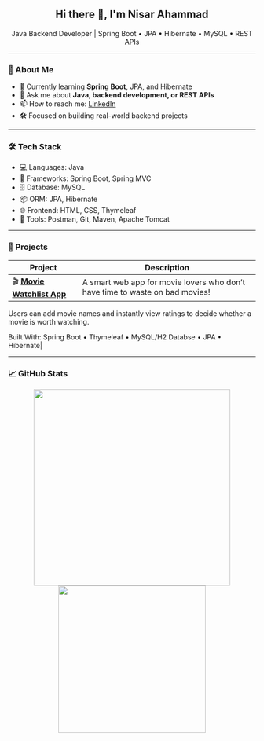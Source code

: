 <h2 align="center">Hi there 👋, I'm Nisar Ahammad</h2>

<p align="center">
Java Backend Developer | Spring Boot • JPA • Hibernate • MySQL • REST APIs  
</p>

---

### 🚀 About Me

- 🌱 Currently learning **Spring Boot**, JPA, and Hibernate  
- 💬 Ask me about **Java, backend development, or REST APIs**  
- 📫 How to reach me: [LinkedIn](https://linkedin.com/in/your-link) <!-- Replace with your actual link -->
- 🛠️ Focused on building real-world backend projects

---

### 🛠️ Tech Stack

- 💻 Languages: Java  
- 🚀 Frameworks: Spring Boot, Spring MVC  
- 🗄️ Database: MySQL  
- 📦 ORM: JPA, Hibernate  
- 🌐 Frontend: HTML, CSS, Thymeleaf  
- 🧪 Tools: Postman, Git, Maven, Apache Tomcat  

---

### 📌 Projects

| Project | Description |
|--------|-------------|
| 🎬 **[Movie Watchlist App](https://github.com/Nisar_Ahammad/watchlist-app)** | A smart web app for movie lovers who don’t have time to waste on bad movies!
Users can add movie names and instantly view ratings to decide whether a movie is worth watching.

Built With:
Spring Boot • Thymeleaf • MySQL/H2 Databse • JPA • Hibernate|

---

### 📈 GitHub Stats

<p align="center">
  <img src="https://github-readme-stats.vercel.app/api?username=nisar-ahammad&show_icons=true&theme=radical" width="400"/>
  <img src="https://github-readme-stats.vercel.app/api/top-langs/?username=nisar-ahammad&layout=compact&theme=radical" width="300"/>
</p>

